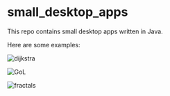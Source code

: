 # small_desktop_apps
This repo contains small desktop apps written in Java.

Here are some examples:

![dijkstra](https://cloud.githubusercontent.com/assets/14299978/21328779/6c47cb68-c62d-11e6-9c54-5882b1eac33a.gif "Dijkstra algorithm on Moscow map")

![GoL](https://cloud.githubusercontent.com/assets/14299978/21328780/6c488058-c62d-11e6-996b-1f590138c496.gif "Game of Life")

![fractals](https://cloud.githubusercontent.com/assets/14299978/21328786/70ef6324-c62d-11e6-9903-b4e661667603.png "Fractals")

